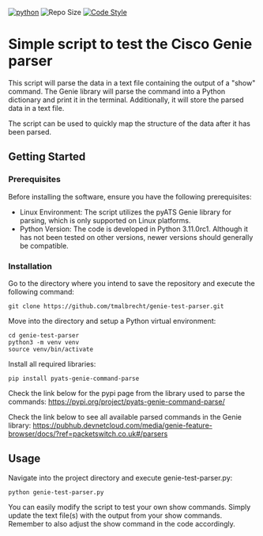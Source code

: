 [![python](https://img.shields.io/badge/python-3.11-blue.svg)](https://www.python.org)
![Repo Size](https://img.shields.io/github/repo-size/Sulstice/global-chem)
[![Code Style](https://img.shields.io/badge/code%20style-black-000000.svg)](https://github.com/ambv/black)

# Simple script to test the Cisco Genie parser

This script will parse the data in a text file containing the output of a "show" command.
The Genie library will parse the command into a Python dictionary and print it in the terminal.
Additionally, it will store the parsed data in a text file.

The script can be used to quickly map the structure of the data after it has been parsed.

## Getting Started

### Prerequisites

Before installing the software, ensure you have the following prerequisites:

 * Linux Environment: The script utilizes the pyATS Genie library for parsing, which is only supported on Linux platforms.
 * Python Version: The code is developed in Python 3.11.0rc1. Although it has not been tested on other versions, newer versions should generally be compatible.

### Installation

Go to the directory where you intend to save the repository and execute the following command:

```
git clone https://github.com/tmalbrecht/genie-test-parser.git
```

Move into the directory and setup a Python virtual environment:

```
cd genie-test-parser
python3 -m venv venv 
source venv/bin/activate
```

Install all required libraries:

```
pip install pyats-genie-command-parse
```

Check the link below for the pypi page from the library used to parse the commands:
https://pypi.org/project/pyats-genie-command-parse/

Check the link below to see all available parsed commands in the Genie library:
https://pubhub.devnetcloud.com/media/genie-feature-browser/docs/?ref=packetswitch.co.uk#/parsers


## Usage

Navigate into the project directory and execute genie-test-parser.py:

```
python genie-test-parser.py
```

You can easily modify the script to test your own show commands. Simply update the text file(s) with the output from your show commands. Remember to also adjust the show command in the code accordingly.

